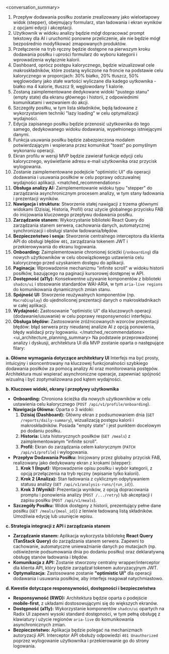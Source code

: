 <conversation_summary>
<decisions>

1.  Przepływ dodawania posiłku zostanie zrealizowany jako wieloetapowy widok (stepper), obejmujący formularz, stan ładowania i ekran wyników z opcjami edycji i akceptacji.
2.  Użytkownik w widoku analizy będzie mógł dopracować prompt tekstowy dla AI i uruchomić ponowne przeliczenie, ale nie będzie mógł bezpośrednio modyfikować zmapowanych produktów.
3.  Przełączenie na tryb ręczny będzie dostępne na pierwszym kroku dodawania posiłku i uprości formularz do wyboru kategorii i wprowadzenia wyłącznie kalorii.
4.  Dashboard, oprócz postępu kalorycznego, będzie wizualizował cele makroskładników, które zostaną wyliczone na froncie na podstawie celu kalorycznego w proporcjach: 30% białko, 20% tłuszcz, 50% węglowodany jako stałe wartości wyliczane dla kadego uytkownika - białko ma 4 kalorie, tłuszcz 9, węglowodany 1 kalorie.
5.  Zostaną zaimplementowane dedykowane widoki "pustego stanu" (empty state) dla ekranu głównego i historii, z odpowiednimi komunikatami i wezwaniem do akcji.
6.  Szczegóły posiłku, w tym lista składników, będą ładowane z wykorzystaniem techniki "lazy loading" w celu optymalizacji wydajności.
7.  Edycja zapisanego posiłku będzie przenosić użytkownika do tego samego, dedykowanego widoku dodawania, wypełnionego istniejącymi danymi.
8.  Funkcja usuwania posiłku będzie zabezpieczona modalem potwierdzającym i wspierana przez komunikat "toast" po pomyślnym wykonaniu operacji.
9.  Ekran profilu w wersji MVP będzie zawierał funkcje edycji celu kalorycznego, wyświetlanie adresu e-mail użytkownika oraz przycisk wylogowania.
10. Zostanie zaimplementowane podejście "optimistic UI" dla operacji dodawania i usuwania posiłków w celu poprawy odczuwalnej wydajności aplikacji.
    </decisions>
    <matched_recommendations>
11. **Obsługa analizy AI:** Zaimplementowanie widoku typu "stepper" do zarządzania asynchronicznym procesem analizy, w tym stany ładowania i prezentacji wyników.
12. **Nawigacja i struktura:** Stworzenie stałej nawigacji z trzema głównymi widokami (Dzisiaj, Historia, Profil) oraz użycie globalnego przycisku FAB do inicjowania kluczowego przepływu dodawania posiłku.
13. **Zarządzanie stanem:** Wykorzystanie biblioteki React Query do zarządzania stanem serwera, cachowania danych, automatycznej synchronizacji i obsługi stanów ładowania/błędów.
14. **Bezpieczeństwo i sesja:** Stworzenie centralnego interceptora dla klienta API do obsługi błędów `401`, zarządzania tokenem JWT i przekierowywania do ekranu logowania.
15. **Onboarding:** Zaimplementowanie chronionej ścieżki (`/onboarding`) dla nowych użytkowników w celu obowiązkowego ustawienia celu kalorycznego przed uzyskaniem dostępu do aplikacji.
16. **Paginacja:** Wprowadzenie mechanizmu "infinite scroll" w widoku historii posiłków, bazującego na paginacji kursorowej dostępnej w API.
17. **Dostępność (a11y):** Konsekwentne używanie komponentów z biblioteki `shadcn/ui` i stosowanie standardów WAI-ARIA, w tym `aria-live regions` do komunikowania dynamicznych zmian stanu.
18. **Spójność UI:** Stworzenie reużywalnych komponentów (np. `MacroDisplay`) do ujednoliconej prezentacji danych o makroskładnikach w całej aplikacji.
19. **Wydajność:** Zastosowanie "optimistic UI" dla kluczowych operacji (dodawanie/usuwanie) w celu poprawy responsywności interfejsu.
20. **Obsługa błędów:** Zastosowanie zróżnicowanych wzorców prezentacji błędów: błąd serwera przy nieudanej analizie AI z opcją ponowienia, błędy walidacji przy logowaniu.
    </matched_recommendations>
    <ui_architecture_planning_summary>
    Na podstawie przeprowadzonej analizy i dyskusji, architektura UI dla MVP zostanie oparta o następujące filary:

**a. Główne wymagania dotyczące architektury UI**
Interfejs ma być prosty, intuicyjny i skoncentrowany na kluczowej funkcjonalności szybkiego dodawania posiłków za pomocą analizy AI oraz monitorowania postępów. Architektura musi wspierać asynchroniczne operacje, zapewniać spójność wizualną i być zoptymalizowana pod kątem wydajności.

**b. Kluczowe widoki, ekrany i przepływy użytkownika**

- **Onboarding:** Chroniona ścieżka dla nowych użytkowników w celu ustawienia celu kalorycznego (`POST /api/v1/profile/onboarding`).
- **Nawigacja Główna:** Oparta o 3 widoki:
  1.  **Dzisiaj (Dashboard):** Główny ekran z podsumowaniem dnia (`GET /reports/daily-summary`), wizualizacją postępu kalorii i makroskładników. Posiada "empty state" i jest punktem docelowym po dodaniu posiłku.
  2.  **Historia:** Lista historycznych posiłków (`GET /meals`) z zaimplementowanym "infinite scroll".
  3.  **Profil:** Ekran do zarządzania celem kalorycznym (`PATCH /api/v1/profile`) i wylogowania.
- **Przepływ Dodawania Posiłku:** Inicjowany przez globalny przycisk FAB, realizowany jako dedykowany ekran z krokami (stepper):
  1.  **Krok 1 (Input):** Wprowadzenie opisu posiłku i wybór kategorii, z opcją przełączenia na tryb ręczny (wpisanie tylko kalorii).
  2.  **Krok 2 (Analiza):** Stan ładowania z cyklicznym odpytywaniem statusu analizy (`GET /api/v1/analysis-runs/{run_id}`).
  3.  **Krok 3 (Wyniki):** Prezentacja wyników, z opcją dopracowania promptu i ponowienia analizy (`POST /.../retry`) lub akceptacji i zapisu posiłku (`POST /api/v1/meals`).
- **Szczegóły Posiłku:** Widok dostępny z historii, prezentujący pełne dane posiłku (`GET /meals/{meal_id}`) z leniwie ładowaną listą składników. Umożliwia edycję lub usunięcie wpisu.

**c. Strategia integracji z API i zarządzania stanem**

- **Zarządzanie stanem:** Aplikacja wykorzysta bibliotekę **React Query (TanStack Query)** do zarządzania stanem serwera. Zapewni to cachowanie, automatyczne unieważnianie danych po mutacjach (np. odświeżenie podsumowania dnia po dodaniu posiłku) oraz deklaratywną obsługę stanów ładowania i błędów.
- **Komunikacja z API:** Zostanie stworzony centralny wrapper/interceptor dla klienta API, który będzie zarządzał tokenem autoryzacyjnym JWT.
- **Optymalizacja:** Zastosowane zostanie **"optimistic UI"** dla operacji dodawania i usuwania posiłków, aby interfejs reagował natychmiastowo.

**d. Kwestie dotyczące responsywności, dostępności i bezpieczeństwa**

- **Responsywność (RWD):** Architektura będzie oparta o podejście **mobile-first**, z układami dostosowującymi się do większych ekranów.
- **Dostępność (a11y):** Wykorzystanie komponentów `shadcn/ui` opartych na Radix UI zapewni wysoki standard dostępności, w tym pełną obsługę z klawiatury i użycie regionów `aria-live` do komunikowania asynchronicznych zmian.
- **Bezpieczeństwo:** Aplikacja będzie polegać na mechanizmach autoryzacji API. Interceptor API obsłuży odpowiedzi `401 Unauthorized` poprzez wylogowanie użytkownika i przekierowanie go do strony logowania.
